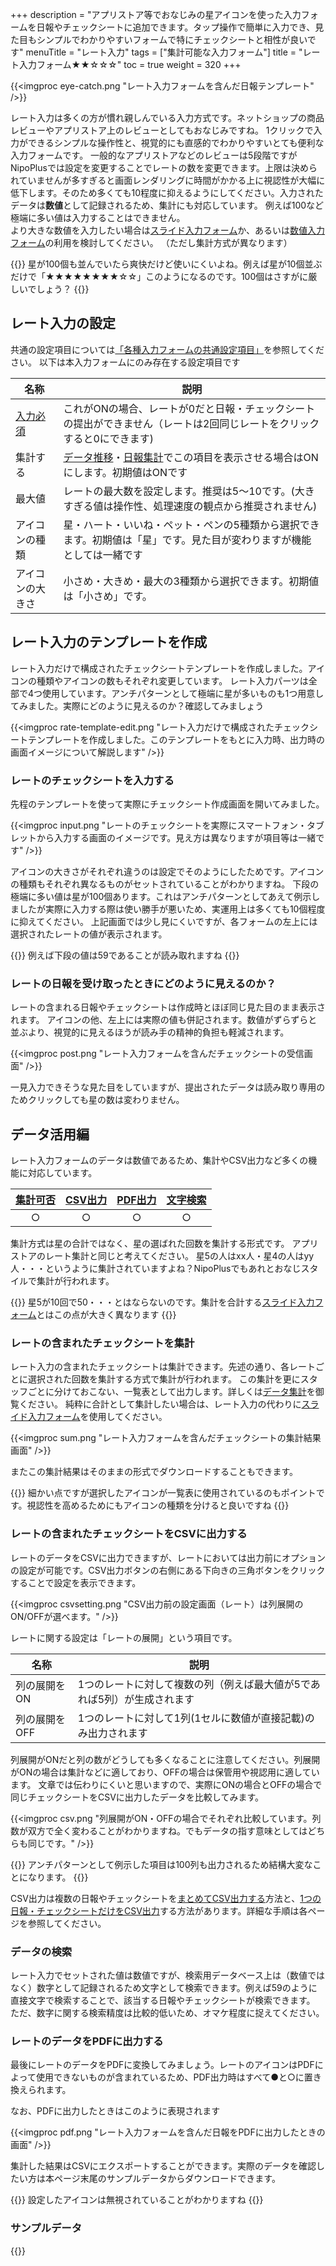 +++
description = "アプリストア等でおなじみの星アイコンを使った入力フォームを日報やチェックシートに追加できます。タップ操作で簡単に入力でき、見た目もシンプルでわかりやすいフォームで特にチェックシートと相性が良いです"
menuTitle = "レート入力"
tags = ["集計可能な入力フォーム"]
title = "レート入力フォーム★★☆☆☆"
toc = true
weight = 320
+++

{{<imgproc eye-catch.png "レート入力フォームを含んだ日報テンプレート" />}}

レート入力は多くの方が慣れ親しんでいる入力方式です。ネットショップの商品レビューやアプリストア上のレビューとしてもおなじみですね。
1クリックで入力ができるシンプルな操作性と、視覚的にも直感的でわかりやすいとても便利な入力フォームです。
一般的なアプリストアなどのレビューは5段階ですがNipoPlusでは設定を変更することでレートの数を変更できます。上限は決められていませんが多すぎると画面レンダリングに時間がかかる上に視認性が大幅に低下します。そのため多くても10程度に抑えるようにしてください。入力されたデータは**数値**として記録されるため、集計にも対応しています。
例えば100など極端に多い値は入力することはできません。  
より大きな数値を入力したい場合は[スライド入力フォーム](/org/groupsetting/template/step/)か、あるいは[数値入力フォーム](/org/groupsetting/template/math/)の利用を検討してください。
（ただし集計方式が異なります）

{{<alice pos="right" icon="please">}}
星が100個も並んでいたら爽快だけど使いにくいよね。例えば星が10個並ぶだけで「★★★★★★★★☆☆」このようになるのです。100個はさすがに厳しいでしょう？
{{</alice>}}

## レート入力の設定

共通の設定項目については[「各種入力フォームの共通設定項目」]((/org/groupsetting/template/make/#common_setting))を参照してください。
以下は本入力フォームにのみ存在する設定項目です

|名称|説明|
|---|---|
|[入力必須](/blog/required/)|これがONの場合、レートが0だと日報・チェックシートの提出ができません（レートは2回同じレートをクリックすると0にできます)|
|集計する|[データ推移](/report/analytics/list/)・[日報集計](/report/analytics/transition/)でこの項目を表示させる場合はONにします。初期値はONです|
|最大値|レートの最大数を設定します。推奨は5〜10です。(大きすぎる値は操作性、処理速度の観点から推奨されません)|
|アイコンの種類|星・ハート・いいね・ペット・ペンの5種類から選択できます。初期値は「星」です。見た目が変わりますが機能としては一緒です|
|アイコンの大きさ|小さめ・大きめ・最大の3種類から選択できます。初期値は「小さめ」です。|

## レート入力のテンプレートを作成

レート入力だけで構成されたチェックシートテンプレートを作成しました。アイコンの種類やアイコンの数もそれぞれ変更しています。
レート入力パーツは全部で4つ使用しています。アンチパターンとして極端に星が多いものも1つ用意してみました。実際にどのように見えるのか？確認してみましょう

{{<imgproc rate-template-edit.png "レート入力だけで構成されたチェックシートテンプレートを作成しました。このテンプレートをもとに入力時、出力時の画面イメージについて解説します" />}}

### レートのチェックシートを入力する

先程のテンプレートを使って実際にチェックシート作成画面を開いてみました。

{{<imgproc input.png "レートのチェックシートを実際にスマートフォン・タブレットから入力する画面のイメージです。見え方は異なりますが項目等は一緒です" />}}

アイコンの大きさがそれぞれ違うのは設定でそのようにしたためです。アイコンの種類もそれぞれ異なるものがセットされていることがわかりますね。
下段の極端に多い値は星が100個あります。これはアンチパターンとしてあえて例示しましたが実際に入力する際は使い勝手が悪いため、実運用上は多くても10個程度に抑えてください。
上記画面では少し見にくいですが、各フォームの左上には選択されたレートの値が表示されます。

{{<alice pos="right" icon="here">}}
例えば下段の値は59であることが読み取れますね
{{</alice>}}

### レートの日報を受け取ったときにどのように見えるのか？

レートの含まれる日報やチェックシートは作成時とほぼ同じ見た目のまま表示されます。
アイコンの他、左上には実際の値も併記されます。数値がずらずらと並ぶより、視覚的に見えるほうが読み手の精神的負担も軽減されます。

{{<imgproc post.png "レート入力フォームを含んだチェックシートの受信画面" />}}

一見入力できそうな見た目をしていますが、提出されたデータは読み取り専用のためクリックしても星の数は変わりません。

## データ活用編

レート入力フォームのデータは数値であるため、集計やCSV出力など多くの機能に対応しています。

|[集計可否](/report/totalling/)|[CSV出力](/report/totalling/csv/)|[PDF出力](/report/read/pdf/)|[文字検索](/report/read/list/)|
|:---:|:---:|:---:|:---:|
|○|○|○|○|

集計方式は星の合計ではなく、星の選ばれた回数を集計する形式です。
アプリストアのレート集計と同じと考えてください。
星5の人はxx人・星4の人はyy人・・・というように集計されていますよね？NipoPlusでもあれとおなじスタイルで集計が行われます。

{{<alice pos="right" icon="here">}}
星5が10回で50・・・とはならないのです。集計を合計する[スライド入力フォーム](/org/groupsetting/template/step/)とはこの点が大きく異なります
{{</alice>}}

### レートの含まれたチェックシートを集計

レート入力の含まれたチェックシートは集計できます。先述の通り、各レートごとに選択された回数を集計する方式で集計が行われます。
この集計を更にスタッフごとに分けておこない、一覧表として出力します。詳しくは[データ集計](/report/analytics/transition/)を御覧ください。
純粋に合計として集計したい場合は、レート入力の代わりに[スライド入力フォーム](/org/groupsetting/template/step/)を使用してください。

{{<imgproc sum.png "レート入力フォームを含んだチェックシートの集計結果画面" />}}

またこの集計結果はそのままの形式でダウンロードすることもできます。

{{<alice pos="right" icon="here">}}
細かい点ですが選択したアイコンが一覧表に使用されているのもポイントです。視認性を高めるためにもアイコンの種類を分けると良いですね
{{</alice>}}

### レートの含まれたチェックシートをCSVに出力する

レートのデータをCSVに出力できますが、レートにおいては出力前にオプションの設定が可能です。CSV出力ボタンの右側にある下向きの三角ボタンをクリックすることで設定を表示できます。

{{<imgproc csvsetting.png "CSV出力前の設定画面（レート）は列展開のON/OFFが選べます。" />}}

レートに関する設定は「レートの展開」という項目です。

|名称|説明|
|---|---|
|列の展開をON|1つのレートに対して複数の列（例えば最大値が5であれば5列）が生成されます|
|列の展開をOFF|1つのレートに対して1列(1セルに数値が直接記載)のみ出力されます|

列展開がONだと列の数がどうしても多くなることに注意してください。列展開がONの場合は集計などに適しており、OFFの場合は保管用や視認用に適しています。
文章では伝わりにくいと思いますので、実際にONの場合とOFFの場合で同じチェックシートをCSVに出力したデータを比較してみます。

{{<imgproc csv.png "列展開がON・OFFの場合でそれぞれ比較しています。列数が双方で全く変わることがわかりますね。でもデータの指す意味としてはどちらも同じです。" />}}

{{<alice pos="right" icon="here">}}
アンチパターンとして例示した項目は100列も出力されるため結構大変なことになります。
{{</alice>}}

CSV出力は複数の日報やチェックシートを[まとめてCSV出力する](/report/totalling/csv/)方法と、[1つの日報・チェックシートだけをCSV出力](/report/read/csv/)する方法があります。詳細な手順は各ページを参照してください。

### データの検索

レート入力でセットされた値は数値ですが、検索用データベース上は（数値ではなく）数字として記録されるため文字として検索できます。例えば59のように直接文字で検索することで、該当する日報やチェックシートが検索できます。
ただ、数字に関する検索精度は比較的低いため、オマケ程度に捉えてください。

### レートのデータをPDFに出力する

最後にレートのデータをPDFに変換してみましょう。レートのアイコンはPDFによって使用できないものが含まれているため、PDF出力時はすべて●と○に置き換えられます。

なお、PDFに出力したときはこのように表現されます

{{<imgproc pdf.png "レート入力フォームを含んだ日報をPDFに出力したときの画面" />}}

集計した結果はCSVにエクスポートすることができます。実際のデータを確認したい方は本ページ末尾のサンプルデータからダウンロードできます。

{{<alice pos="right" icon="here">}}
設定したアイコンは無視されていることがわかりますね
{{</alice>}}

### サンプルデータ

{{<attachments style="orange" />}}
